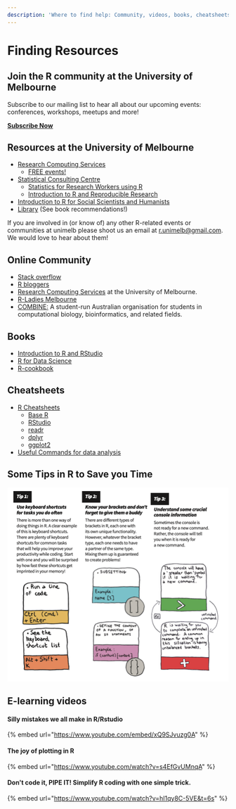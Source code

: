 ```yaml
---
description: 'Where to find help: Community, videos, books, cheatsheets and more...'
---
```


# Finding Resources

## Join the R community at the University of Melbourne

Subscribe to our mailing list to hear all about our upcoming events: conferences, workshops, meetups and more! 

[**Subscribe Now**](http://eepurl.com/gZUS6b)

## Resources at the University of Melbourne

* [Research Computing Services](https://research.unimelb.edu.au/infrastructure/research-computing-services)
  * [FREE events!](https://www.eventbrite.com.au/o/research-computing-services-10600096884)
* [Statistical Consulting Centre](https://scc.ms.unimelb.edu.au/)
  * [Statistics for Research Workers using R](https://scc.ms.unimelb.edu.au/statistics-courses/course-listing/srw-R)
  * [Introduction to R and Reproducible Research](https://scc.ms.unimelb.edu.au/statistics-courses/course-listing/research-and-r)
*  [Introduction to R for Social Scientists and Humanists](https://arts.unimelb.edu.au/research/digital-studio/news-and-events)
* [Library](http://unimelb.libguides.com/stat_software/R) \(See book recommendations!\)

If you are involved in \(or know of\) any other R-related events or communities at unimelb please shoot us an email at r.unimelb@gmail.com. We would love to hear about them!

## Online Community

* [Stack overflow](%20https://stackoverflow.com/questions/tagged/r)
* [R bloggers](www.r-bloggers.com)
* [Research Computing Services](https://research.unimelb.edu.au/infrastructure/research-computing-services) at the University of Melbourne.
* [R-Ladies Melbourne](https://twitter.com/RLadiesMelb)
* [COMBINE:](https://combine.org.au/) A student-run Australian organisation for students in computational biology, bioinformatics, and related fields. 

## Books

* [Introduction to R and RStudio](https://nikkirubinstein.gitbooks.io/resguides-introductory-r-workshop/content/content/01-rstudio-intro.html)
* [R for Data Science](https://r4ds.had.co.nz)[ ](https://r4ds.had.co.nz%20)
* [R-cookbook](%20http://cookbook-r.com)

## Cheatsheets

* [R Cheatsheets](https://rstudio.com/resources/cheatsheets/)
  * [Base R](http://github.com/rstudio/cheatsheets/raw/master/base-r.pdf)
  * [RStudio](https://github.com/rstudio/cheatsheets/raw/master/rstudio-ide.pdf)
  * [readr](https://github.com/rstudio/cheatsheets/raw/master/data-import.pdf)
  * [dplyr](https://github.com/rstudio/cheatsheets/raw/master/data-transformation.pdf)
  * [ggplot2](https://github.com/rstudio/cheatsheets/raw/master/data-visualization-2.1.pdf)
* [Useful Commands for data analysis](https://resbaz.github.io/R_intro_May/reference.html)

## Some Tips in R to Save you Time

![](.gitbook/assets/rtip2.png)

## E-learning videos

#### Silly mistakes we all make in R/Rstudio

{% embed url="https://www.youtube.com/embed/xQ9SJvuzg0A" %}

#### The joy of plotting in R

{% embed url="https://www.youtube.com/watch?v=s4EfGvUMnqA" %}

#### Don't code it, PIPE IT! Simplify R coding with one simple trick.

{% embed url="https://www.youtube.com/watch?v=hI1qy8C-5VE&t=6s" %}

